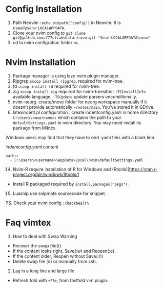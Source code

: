 # Config Installation
1. Path Neovim `:echo stdpath('config')` in Neovim. It is usually`$env:LOCALAPPDATA`.
2. Clone your nvim config to `git clone git@github.com:777uliahshafar/nvim.git "$env:LOCALAPPDATA\nvim"`
3. cd to nvim configration folder `nc`.

# Nvim Installation
1. Package manager is using lazy nvim plugin manager.
4. Ripgrep `scoop install ripgrep`, required for nvim-tree.
5. fd `scoop install fd` required for nvim-tree.
6. zig `scoop install zig` required for nvim-treesitter. `:TSInstallInfo` available language, `:TSUpdate` update parsers unconditionally.
11. nvim-neorg, create/move folder for neorg workspace manually if it doesn't provide automatically `~/notes/main`. You've stored it in GDrive.
13. latexindent.pl configuration : create indentconfig.yaml in home directory `C:\Users\<username>\` which contains the path to your `defaultSettings.yaml` in nvim directory. You may need install its package from Miktex.

Windows users may find that they have to end .yaml files with a blank line.

*indentconfig.yaml* content
```
paths:
  - C:\Users\<username>\AppData\Local\nvim\defaultSettings.yaml

```
14. Nvim-R require installation of R for Windows and (Rtools)[https://cran.r-project.org/bin/windows/Rtools/]
- Install R packaged required by `install.packages("pkgs")`.

15. Luasnip use snipmate sourcecode for snippet.

PS. Check your nvim config `:checkhealth`

# Faq vimtex
1. How to deal with Swap Warning
- Recover the swap file(r)
- If the content looks right, Save(:w) and Reopen(:e).
- If the content older, Reopen without Save(:r!)
- Delete swap file (d) or manually from zsh.

2. Lag in a long line and large file
- Refresh fold with `<F6>`, from fastfold vim plugin.


